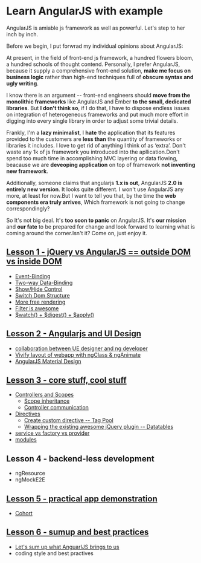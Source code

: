 # Learn AngularJS with example
AngularJS is amiable js framework as well as powerful. Let's step to her inch by inch.

Before we begin, I put forwrad my individual opinions about AngularJS:

At present, in the field of front-end js framework, a hundred flowers bloom, a hundred schools of thought contend. Personally, I prefer AngularJS, because it supply a comprehensive front-end solution, **make me focus on business logic** rather than high-end techniques full of **obscure syntax and ugly writing**. 

I know there is an argument -- front-end engineers should **move from the monolithic frameworks** like AngularJS and Ember **to the small, dedicated libraries**. But **I don't think so**, if I do that, I have to dispose endless issues on integration of heterogeneous frameworks and put much more effort in digging into every single library in order to adjust some trivial details.

Frankly, I'm a **lazy minimalist**, I **hate** the application that its features provided to the customers are **less than** the quantity of frameworks or libraries it includes. I love to get rid of anything I think of as ‘extra’. Don't waste any 1k of js framework you introduced into the apllication.Don't spend too much time in accomplishing MVC layering or data flowing, beacause we are **deveoping application** on top of framework **not inventing new framework**.

Additionally, someone claims that angularjs **1.x is out**, AngularJS **2.0 is entirely new version**. It looks quite different. I won't use AngularJS any more, at least for now.But I want to tell you that, by the time the **web components era truly arrives**, Which framework is not going to change correspondingly? 

So It's not big deal. It's **too soon to panic** on AngularJS. It's **our mission** and **our fate** to be prepared for change and look forward to learning what is coming around the corner.Isn't it? Come on, just enjoy it.


## [Lesson 1 - jQuery vs AngularJS == outside DOM vs inside DOM](https://dabeng.github.io/amiable-angularjs/outside-dom-vs-inside-dom/)
* [Event-Binding](https://dabeng.github.io/amiable-angularjs/outside-dom-vs-inside-dom/index.html#event-bind)
* [Two-way Data-Binding](https://dabeng.github.io/amiable-angularjs/outside-dom-vs-inside-dom/index.html#data-bind)
* [Show/Hide Control](https://dabeng.github.io/amiable-angularjs/outside-dom-vs-inside-dom/index.html#show-hide)
* [Switch Dom Structure](https://dabeng.github.io/amiable-angularjs/outside-dom-vs-inside-dom/index.html#switch-dom)
* [More free rendering](https://dabeng.github.io/amiable-angularjs/outside-dom-vs-inside-dom/index.html#free-render)
* [Filter is awesome](https://dabeng.github.io/amiable-angularjs/outside-dom-vs-inside-dom/index.html#filter)
* [$watch() + $digest() + $apply()](https://dabeng.github.io/amiable-angularjs/outside-dom-vs-inside-dom/#watcher)

## [Lesson 2 - Angularjs and UI Design](https://dabeng.github.io/amiable-angularjs/angularjs-and-ui-design/collaboration)
* [collaboration between UE designer and ng developer](https://dabeng.github.io/amiable-angularjs/angularjs-and-ui-design/collaboration)
* [Vivify layout of webapp with ngClass & ngAnimate](https://dabeng.github.io/amiable-angularjs/angularjs-and-ui-design/animation)
* [AngularJS Material Design](https://dabeng.github.io/amiable-angularjs/angularjs-and-ui-design/material-design)

## [Lesson 3 - core stuff, cool stuff](https://dabeng.github.io/amiable-angularjs/core-stuff-and-cool-stuff/controller-scope)
* [Controllers and Scopes](https://dabeng.github.io/amiable-angularjs/core-stuff-and-cool-stuff/controllers-and-scopes)
  * [Scope inheritance](https://dabeng.github.io/amiable-angularjs/core-stuff-and-cool-stuff/controllers-and-scopes)
  * [Controller communication](https://dabeng.github.io/amiable-angularjs/core-stuff-and-cool-stuff/controllers-and-scopes/)
* [Directives](https://dabeng.github.io/amiable-angularjs/core-stuff-and-cool-stuff/directives)
  * [Create custom directive -- Tag Pool](https://dabeng.github.io/amiable-angularjs/core-stuff-and-cool-stuff/directives)
  * [Wrapping the existing awesome jQuery plugin -- Datatables](https://dabeng.github.io/amiable-angularjs/core-stuff-and-cool-stuff/directives)
* [service vs factory vs provider](https://dabeng.github.io/amiable-angularjs/core-stuff-and-cool-stuff/services)
* [modules](https://dabeng.github.io/amiable-angularjs/core-stuff-and-cool-stuff/modules)

## Lesson 4 - backend-less development
* ngResource
* ngMockE2E

## [Lesson 5 - practical app demonstration](https://github.com/dabeng/cohort)
* [Cohort](https://github.com/dabeng/cohort)

## [Lesson 6 - sumup and best practices](https://dabeng.github.io/amiable-angularjs/best-practices/sumup.html)
* [Let's sum up what AnguarlJS brings to us](https://dabeng.github.io/amiable-angularjs/best-practices/sumup.html)
* coding style and best practives
